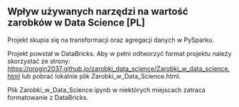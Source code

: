 ## Wpływ używanych narzędzi na wartość zarobków w Data Science [PL]
Projekt skupia się na transformacji oraz agregacji danych w PySparku.

Projekt powstał w DataBricks. Aby w pełni odtworzyć format projektu należy skorzystać ze strony: https://progin2037.github.io/zarobki_data_science/Zarobki_w_data_science.html lub pobrać lokalnie plik Zarobki_w_Data_Science.html.

Plik Zarobki_w_Data_Science.ipynb w niektórych miejscach zatraca formatowanie z DataBricks.
